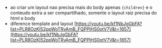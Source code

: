 - ao criar um layout nao precisa mais do body apenas `{children}` e o conteudo extra a ser compartilhado, somente o layout raiz precisa do html e body
- diference template and layout [https://youtu.be/kf1NbJgGbFA?list=PLR8OzKI52ppWoTRvAmB_FQPPlHS0otV7V&t=1657](https://youtu.be/kf1NbJgGbFA?list=PLR8OzKI52ppWoTRvAmB_FQPPlHS0otV7V&t=1657)
